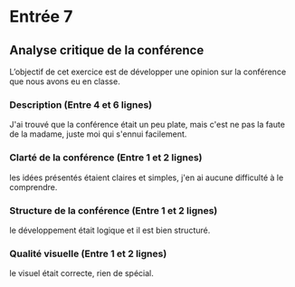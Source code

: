 # Entrée 7
## Analyse critique de la conférence

L’objectif de cet exercice est de développer une opinion sur la conférence que nous avons eu en classe. 

### Description (Entre 4 et 6 lignes)
J'ai trouvé que la conférence était un peu plate, mais c'est ne pas la faute de la madame, juste moi qui s'ennui facilement.

### Clarté de la conférence (Entre 1 et 2 lignes)
les idées présentés étaient claires et simples, j'en ai aucune difficulté à le comprendre.

### Structure de la conférence (Entre 1 et 2 lignes)
le développement était logique et il est bien structuré.

### Qualité visuelle (Entre 1 et 2 lignes)
le visuel était correcte, rien de spécial.

